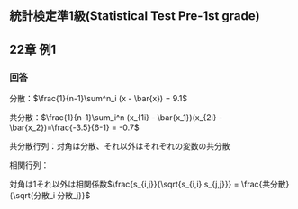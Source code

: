 ## 統計検定準1級(Statistical Test Pre-1st grade)
## 22章 例1
### 回答
分散：$\frac{1}{n-1}\sum^n_i (x - \bar{x}) = 9.1$

共分散：$\frac{1}{n-1}\sum_i^n (x_{1i} - \bar{x_1})(x_{2i} - \bar{x_2})=\frac{-3.5}{6-1} = -0.7$

共分散行列：対角は分散、それ以外はそれぞれの変数の共分散

相関行列：

対角は1それ以外は相関係数$\frac{s_{i,j}}{\sqrt{s_{i,i} s_{j,j}}} = \frac{共分散}{\sqrt{分散_i 分散_j}}$